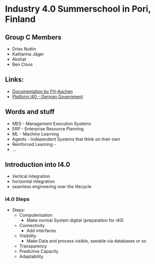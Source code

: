 # Industry 4.0 Summerschool in Pori, Finland

## Group C Members

- Dries Nuttin
- Katharina Jäger
- Akshat
- Ben Cloos

## Links:

- [Documentation by FH-Aachen](https://git.fh-aachen.de/lectures-material-wollert/hack-your-coffeemaschine/-/wikis/home)
- [Platform I40 - German Government](https://www.plattform-i40.de/IP/Navigation/EN/Home/home.html)

## Words and stuff

- MES - Management Execution Systems
- ERP - Enterprise Resource Planning 
- ML - Machine Learning
- Agents - Independent Systems that think on their own
- Reinforced Learning - 
- ...

## Introduction into I4.0

- Vertical integration 
- horizontal integration
- seamless engineering over the lifecycle

### I4.0 Steps

- Steps:
    - Computerisation
        - Make normal System digital (preparation for i40)
    - Connectivity
        - Add interfaces 
    - Visibility
        - Make Data and process visible, seeable via databases or so
    - Transparency
    - Predictive Capacity
    - Adaptability